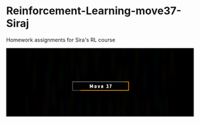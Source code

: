 # Reinforcement-Learning-move37-Siraj
Homework assignments for Sira's RL course

![title](move37.png)

